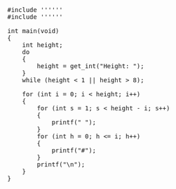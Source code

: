 <pre>
#include '''<stdio.h>'''
#include '''<cs50.h\>'''

int main(void) 
{
    int height;
    do 
    {
        height = get_int("Height: ");
    }
    while (height < 1 || height > 8);

    for (int i = 0; i < height; i++)
    {
        for (int s = 1; s < height - i; s++)
        {
            printf(" ");
        }
        for (int h = 0; h <= i; h++)
        {
            printf("#");
        }
        printf("\n");
    }
}
</pre>
